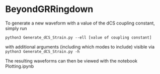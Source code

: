 # BeyondGRRingdown

To generate a new waveform with a value of the dCS coupling constant, simply run

`python3 Generate_dCS_Strain.py --ell [value of coupling constant]`

with additional arguments (including which modes to include) visible via
`python3 Generate_dCS_Strain.py -h`

The resulting waveforms can then be viewed with the notebook Plotting.ipynb
